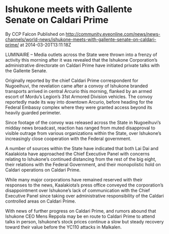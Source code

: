 # Ishukone meets with Gallente Senate on Caldari Prime
By CCP Falcon
Published on http://community.eveonline.com/news/news-channels/world-news/ishukone-meets-with-gallente-senate-on-caldari-prime/ at 2014-03-20T13:11:18Z

LUMINAIRE – Media outlets across the State were thrown into a frenzy of activity this morning after it was revealed that the Ishukone Corporation’s administrative directorate on Caldari Prime have initiated private talks with the Gallente Senate.

Originally reported by the chief Caldari Prime correspondent for Nugoeihuvi, the revelation came after a convoy of Ishukone branded transports arrived in central Arcurio this morning, flanked by an armed escort of Mordu’s Legion’s 31st Armored Division vehicles. The convoy reportedly made its way into downtown Arcurio, before heading for the Federal Embassy complex where they were granted access beyond its heavily guarded perimeter.

Since footage of the convoy was released across the State in Nugoeihuvi’s midday news broadcast, reaction has ranged from muted disapproval to visible outrage from various organizations within the State, over Ishukone’s increasingly close cooperation with the Federal government.&nbsp;

A number of sources within the State have indicated that both Lai Dai and Kaalakiota have approached the Chief Executive Panel with concerns relating to Ishukone’s continued distancing from the rest of the big eight, their relations with the Federal Government, and their monopolistic hold on Caldari operations on Caldari Prime.

While many major corporations have remained reserved with their responses to the news, Kaalakiota’s press office conveyed the corporation’s disappointment over Ishukone’s lack of communication with the Chief Executive Panel since taking over administrative responsibility of the Caldari controlled areas on Caldari Prime.

With news of further progress on Caldari Prime, and rumors abound that Ishukone CEO Mens Reppola may be en route to Caldari Prime to attend talks in person, Ishukone’s stock prices continue a slow but steady recovery toward their value before the YC110 attacks in Malkalen.

 &nbsp;
